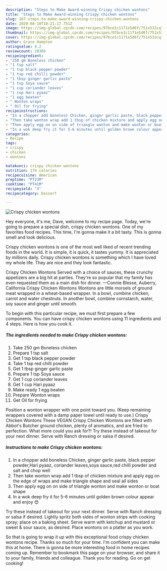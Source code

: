 ```yaml
---
description: "Steps to Make Award-winning Crispy chicken wontons"
title: "Steps to Make Award-winning Crispy chicken wontons"
slug: 167-steps-to-make-award-winning-crispy-chicken-wontons
date: 2020-08-10T18:21:17.751Z
image: https://img-global.cpcdn.com/recipes/97bce1c1171e5d6f/751x532cq70/crispy-chicken-wontons-recipe-main-photo.jpg
thumbnail: https://img-global.cpcdn.com/recipes/97bce1c1171e5d6f/751x532cq70/crispy-chicken-wontons-recipe-main-photo.jpg
cover: https://img-global.cpcdn.com/recipes/97bce1c1171e5d6f/751x532cq70/crispy-chicken-wontons-recipe-main-photo.jpg
author: Grace Hampton
ratingvalue: 4.2
reviewcount: 28366
recipeingredient:
- "250 gm Boneless chicken"
- "1 tsp salt"
- "1 tsp black pepper powder"
- "1 tsp red chilli powder"
- "1 tbsp ginger garlic paste"
- "1 tsp Soya sauce"
- "1 cup coriander leaves"
- "1 cup Hari pyaaz"
- "1 egg beaten"
- " Wonton wraps"
- " Oil for frying"
recipeinstructions:
- "In a chopper add boneless Chicken, ginger garlic paste, black pepper powder,Hari pyaaz, coriander leaves,soya sauce,red chilli powder and salt and chop well"
- "Then take wonton wrap add 1 tbsp of chicken mixture and apply egg on the edge of wraps and make triangle shape and seal all sides"
- "Then apply egg on on side of triangle wonton and make wonton or boat shape"
- "In a wok deep fry it for 5-6 minutes until golden brown colour appear and enjoy 😍"
categories:
- Recipe
tags:
- crispy
- chicken
- wontons

katakunci: crispy chicken wontons 
nutrition: 174 calories
recipecuisine: American
preptime: "PT23M"
cooktime: "PT41M"
recipeyield: "3"
recipecategory: Dessert

---
```



![Crispy chicken wontons](https://img-global.cpcdn.com/recipes/97bce1c1171e5d6f/751x532cq70/crispy-chicken-wontons-recipe-main-photo.jpg)

Hey everyone, it's me, Dave, welcome to my recipe page. Today, we're going to prepare a special dish, crispy chicken wontons. One of my favorites food recipes. This time, I'm gonna make it a bit tasty. This is gonna smell and look delicious.

Crispy chicken wontons is one of the most well liked of recent trending foods in the world. It is simple, it is quick, it tastes yummy. It is appreciated by millions daily. Crispy chicken wontons is something which I have loved my whole life. They are nice and they look fantastic.

Crispy Chicken Wontons Served with a choice of sauces, these crunchy appetizers are a big hit at parties. They&#39;re so popular that my family has even requested them as a main dish for dinner. —Connie Blesse, Auberry, California Crispy Chicken Wontons Wontons are little morsels of ground meat wrapped in a wheat-based wrapper. In a bowl, combine chicken, carrot and water chestnuts. In another bowl, combine cornstarch, water, soy sauce and ginger until smooth.


To begin with this particular recipe, we must first prepare a few components. You can have crispy chicken wontons using 11 ingredients and 4 steps. Here is how you cook it.

<!--inarticleads1-->

##### The ingredients needed to make Crispy chicken wontons:

1. Take 250 gm Boneless chicken
1. Prepare 1 tsp salt
1. Get 1 tsp black pepper powder
1. Take 1 tsp red chilli powder
1. Get 1 tbsp ginger garlic paste
1. Prepare 1 tsp Soya sauce
1. Get 1 cup coriander leaves
1. Get 1 cup Hari pyaaz
1. Make ready 1 egg beaten
1. Prepare  Wonton wraps
1. Get  Oil for frying


Position a wonton wrapper with one point toward you. (Keep remaining wrappers covered with a damp paper towel until ready to use.) Crispy Chicken Wontons These VEGAN Crispy Chicken Wontons are filled with Abbot&#39;s Butcher ground chicken, plenty of aromatics, and are fried to perfection. What more could you ask for?! Try these instead of takeout for your next dinner. Serve with Ranch dressing or salsa if desired. 

<!--inarticleads2-->

##### Instructions to make Crispy chicken wontons:

1. In a chopper add boneless Chicken, ginger garlic paste, black pepper powder,Hari pyaaz, coriander leaves,soya sauce,red chilli powder and salt and chop well
1. Then take wonton wrap add 1 tbsp of chicken mixture and apply egg on the edge of wraps and make triangle shape and seal all sides
1. Then apply egg on on side of triangle wonton and make wonton or boat shape
1. In a wok deep fry it for 5-6 minutes until golden brown colour appear and enjoy 😍


Try these instead of takeout for your next dinner. Serve with Ranch dressing or salsa if desired. Lightly spritz both sides of wonton strips with cooking spray; place on a baking sheet. Serve warm with ketchup and mustard or sweet &amp; sour sauce, as desired. Place wontons on a platter as you work. 

So that is going to wrap it up with this exceptional food crispy chicken wontons recipe. Thanks so much for your time. I'm confident you can make this at home. There is gonna be more interesting food in home recipes coming up. Remember to bookmark this page on your browser, and share it to your family, friends and colleague. Thank you for reading. Go on get cooking!
